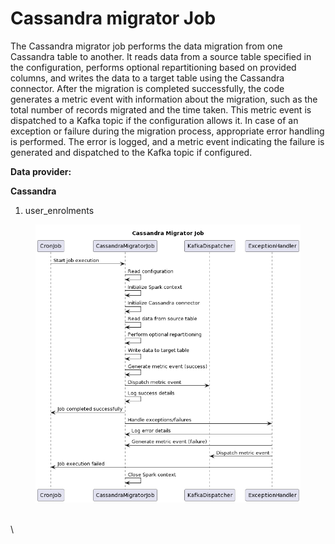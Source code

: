 # Cassandra migrator Job

The Cassandra migrator job performs the data migration from one Cassandra table to another. It reads data from a source table specified in the configuration, performs optional repartitioning based on provided columns, and writes the data to a target table using the Cassandra connector. After the migration is completed successfully, the code generates a metric event with information about the migration, such as the total number of records migrated and the time taken. This metric event is dispatched to a Kafka topic if the configuration allows it. In case of an exception or failure during the migration process, appropriate error handling is performed. The error is logged, and a metric event indicating the failure is generated and dispatched to the Kafka topic if configured.

**Data provider:**

**Cassandra**

1. user\_enrolments

<figure><img src="../../../../../.gitbook/assets/cassandra_migrator_job.png" alt=""><figcaption></figcaption></figure>

\
\
